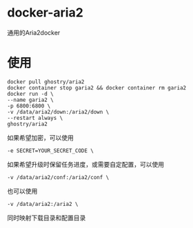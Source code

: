 # docker-aria2
通用的Aria2docker

# 使用
```
docker pull ghostry/aria2
docker container stop garia2 && docker container rm garia2
docker run -d \
--name garia2 \
-p 6800:6800 \
-v /data/aria2/down:/aria2/down \
--restart always \
ghostry/aria2
```
如果希望加密，可以使用
```
-e SECRET=YOUR_SECRET_CODE \
```
如果希望升级时保留任务进度，或需要自定配置，可以使用
```
-v /data/aria2/conf:/aria2/conf \
```
也可以使用
```
-v /data/aria2:/aria2 \
```
同时映射下载目录和配置目录
